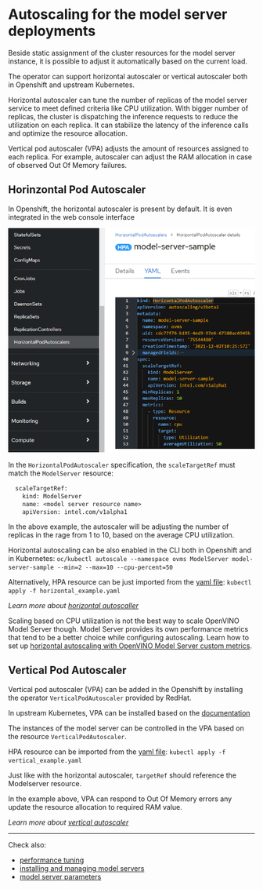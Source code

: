 # Autoscaling for the model server deployments

Beside static assignment of the cluster resources for the model server instance, it is possible to adjust it automatically based on the current load.

The operator can support horizontal autoscaler or vertical autoscaler both in Openshift and upstream Kubernetes.

Horizontal autoscaler can tune the number of replicas of the model server service to meet defined criteria like CPU utilization. With bigger number of replicas, the cluster is dispatching the inference requests to reduce the utilization on each replica. It can stabilize the latency of the inference calls and optimize the resource allocation.

Vertical pod autoscaler (VPA) adjusts the amount of resources assigned to each replica. For example, autoscaler can adjust the RAM allocation in case of observed Out Of Memory failures.

## Horinzontal Pod Autoscaler
In Openshift, the horizontal autoscaler is present by default. It is even integrated in the web console interface

![horizontal](./horizontal.png)

In the `HorizontalPodAutoscaler` specification, the `scaleTargetRef` must match the `ModelServer` resource:
```
  scaleTargetRef:
    kind: ModelServer
    name: <model server resource name>
    apiVersion: intel.com/v1alpha1
```

In the above example, the autoscaler will be adjusting the number of replicas in the rage from 1 to 10, based on the average CPU utilization.

Horizontal autoscaling can be also enabled in the CLI both in Openshift and in Kubernetes:
```oc/kubectl autoscale --namespace ovms ModelServer model-server-sample --min=2 --max=10 --cpu-percent=50 ```

Alternatively, HPA resource can be just imported from the [yaml file](./horizontal_example.yaml):
```kubectl apply -f horizontal_example.yaml```

*Learn more about [horizontal autoscaller](https://kubernetes.io/docs/tasks/run-application/horizontal-pod-autoscale/)*

Scaling based on CPU utilization is not the best way to scale OpenVINO Model Server though. Model Server provides its own performance metrics that tend to be a better choice while configuring autoscaling. Learn how to set up [horizontal  autoscaling with OpenVINO Model Server custom metrics](./hpa_with_custom_metrics.md).

## Vertical Pod Autoscaler

Vertical pod autoscaler (VPA) can be added in the Openshift by installing the operator `VerticalPodAutoscaler` provided by RedHat.

In upstream Kubernetes, VPA can be installed based on the [documentation](https://github.com/kubernetes/autoscaler/blob/master/vertical-pod-autoscaler)

The instances of the model server can be controlled in the VPA based on the resource `VerticalPodAutoscaler`.

HPA resource can be imported from the [yaml file](./vertical_example.yaml):
```kubectl apply -f vertical_example.yaml```

Just like with the horizontal autoscaler, `targetRef` should reference the Modelserver resource.

In the example above, VPA can respond to Out Of Memory errors any update the resource allocation to required RAM value. 

*Learn more about [vertical autoscaler](https://github.com/kubernetes/autoscaler/tree/master/vertical-pod-autoscaler)*

***

Check also:
- [performance tuning](./recommendations.md)
- [installing and managing model servers](./modelserver.md)
- [model server parameters](./modelserver_params.md)
